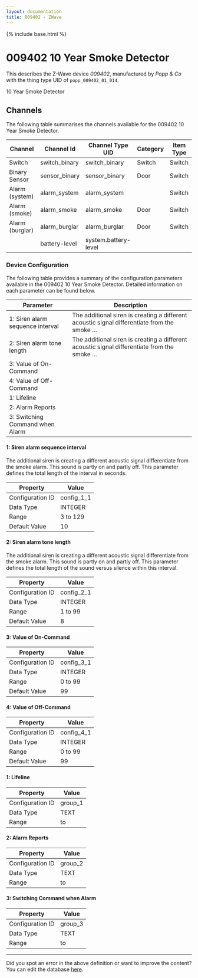 ```yaml
---
layout: documentation
title: 009402 - ZWave
---
```


{% include base.html %}

# 009402 10 Year Smoke Detector

This describes the Z-Wave device *009402*, manufactured by *Popp &amp; Co* with the thing type UID of ```popp_009402_01_014```. 

10 Year Smoke Detector


## Channels
The following table summarises the channels available for the 009402 10 Year Smoke Detector.

| Channel | Channel Id | Channel Type UID | Category | Item Type |
|---------|------------|------------------|----------|-----------|
| Switch | switch_binary | switch_binary | Switch | Switch |
| Binary Sensor | sensor_binary | sensor_binary | Door | Switch |
| Alarm (system) | alarm_system | alarm_system |  | Switch |
| Alarm (smoke) | alarm_smoke | alarm_smoke | Door | Switch |
| Alarm (burglar) | alarm_burglar | alarm_burglar | Door | Switch |
|  | battery-level | system.battery-level |  |  |


### Device Configuration
The following table provides a summary of the configuration parameters available in the 009402 10 Year Smoke Detector.
Detailed information on each parameter can be found below.

| Parameter   | Description |
|-------------|-------------|
| 1: Siren alarm sequence interval | The additional siren is creating a different acoustic signal differentiate from the smoke ... |
| 2: Siren alarm tone length | The additional siren is creating a different acoustic signal differentiate from the smoke ... |
| 3: Value of On-Command |  |
| 4: Value of Off-Command |  |
| 1: Lifeline |  |
| 2: Alarm Reports |  |
| 3: Switching Command when Alarm |  |


#### 1: Siren alarm sequence interval

The additional siren is creating a different acoustic signal differentiate from the smoke alarm. This sound is partly on and partly off. This parameter defines the total length of the interval in seconds.


| Property         | Value    |
|------------------|----------|
| Configuration ID | config_1_1 |
| Data Type        | INTEGER |
| Range | 3 to 129 |
| Default Value | 10 |


#### 2: Siren alarm tone length

The additional siren is creating a different acoustic signal differentiate from the smoke alarm. This sound is partly on and partly off. This parameter defines the total length of the sound versus silence within this interval.


| Property         | Value    |
|------------------|----------|
| Configuration ID | config_2_1 |
| Data Type        | INTEGER |
| Range | 1 to 99 |
| Default Value | 8 |


#### 3: Value of On-Command


| Property         | Value    |
|------------------|----------|
| Configuration ID | config_3_1 |
| Data Type        | INTEGER |
| Range | 0 to 99 |
| Default Value | 99 |


#### 4: Value of Off-Command


| Property         | Value    |
|------------------|----------|
| Configuration ID | config_4_1 |
| Data Type        | INTEGER |
| Range | 0 to 99 |
| Default Value | 99 |


#### 1: Lifeline


| Property         | Value    |
|------------------|----------|
| Configuration ID | group_1 |
| Data Type        | TEXT |
| Range |  to  |


#### 2: Alarm Reports


| Property         | Value    |
|------------------|----------|
| Configuration ID | group_2 |
| Data Type        | TEXT |
| Range |  to  |


#### 3: Switching Command when Alarm


| Property         | Value    |
|------------------|----------|
| Configuration ID | group_3 |
| Data Type        | TEXT |
| Range |  to  |


---

Did you spot an error in the above definition or want to improve the content?
You can edit the database [here](http://www.cd-jackson.com/index.php/zwave/zwave-device-database/zwave-device-list/devicesummary/532).
